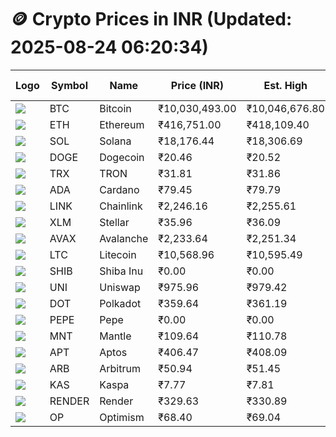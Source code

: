 # 🪙 Crypto Prices in INR (Updated: 2025-08-24 06:20:34)

| Logo | Symbol | Name       | Price (INR) | Est. High | Est. Low | Gross Profit | Fees | Net Profit | ROI % |
|------|--------|------------|-------------|-----------|----------|---------------|------|-------------|--------|
| ![](https://coin-images.coingecko.com/coins/images/1/large/bitcoin.png?1696501400) | BTC    | Bitcoin    | ₹10,030,493.00 | ₹10,046,676.80 | ₹10,014,309.20 | ₹323.21 | ₹200.00 | ₹123.21 | 0.12% |
| ![](https://coin-images.coingecko.com/coins/images/279/large/ethereum.png?1696501628) | ETH    | Ethereum   | ₹416,751.00 | ₹418,109.40 | ₹415,392.60 | ₹654.03 | ₹200.00 | ₹454.03 | 0.45% |
| ![](https://coin-images.coingecko.com/coins/images/4128/large/solana.png?1718769756) | SOL    | Solana     | ₹18,176.44 | ₹18,306.69 | ₹18,046.19 | ₹1,443.50 | ₹200.00 | ₹1,243.50 | 1.24% |
| ![](https://coin-images.coingecko.com/coins/images/5/large/dogecoin.png?1696501409) | DOGE   | Dogecoin   | ₹20.46 | ₹20.52 | ₹20.40 | ₹558.74 | ₹200.00 | ₹358.74 | 0.36% |
| ![](https://coin-images.coingecko.com/coins/images/1094/large/tron-logo.png?1696502193) | TRX    | TRON       | ₹31.81 | ₹31.86 | ₹31.76 | ₹340.09 | ₹200.00 | ₹140.09 | 0.14% |
| ![](https://coin-images.coingecko.com/coins/images/975/large/cardano.png?1696502090) | ADA    | Cardano    | ₹79.45 | ₹79.79 | ₹79.11 | ₹857.02 | ₹200.00 | ₹657.02 | 0.66% |
| ![](https://coin-images.coingecko.com/coins/images/877/large/chainlink-new-logo.png?1696502009) | LINK   | Chainlink  | ₹2,246.16 | ₹2,255.61 | ₹2,236.71 | ₹844.86 | ₹200.00 | ₹644.86 | 0.64% |
| ![](https://coin-images.coingecko.com/coins/images/100/large/fmpFRHHQ_400x400.jpg?1735231350) | XLM    | Stellar    | ₹35.96 | ₹36.09 | ₹35.83 | ₹736.85 | ₹200.00 | ₹536.85 | 0.54% |
| ![](https://coin-images.coingecko.com/coins/images/12559/large/Avalanche_Circle_RedWhite_Trans.png?1696512369) | AVAX   | Avalanche  | ₹2,233.64 | ₹2,251.34 | ₹2,215.94 | ₹1,597.38 | ₹200.00 | ₹1,397.38 | 1.40% |
| ![](https://coin-images.coingecko.com/coins/images/2/large/litecoin.png?1696501400) | LTC    | Litecoin   | ₹10,568.96 | ₹10,595.49 | ₹10,542.42 | ₹503.39 | ₹200.00 | ₹303.39 | 0.30% |
| ![](https://coin-images.coingecko.com/coins/images/11939/large/shiba.png?1696511800) | SHIB   | Shiba Inu  | ₹0.00 | ₹0.00 | ₹0.00 | ₹666.14 | ₹200.00 | ₹466.14 | 0.47% |
| ![](https://coin-images.coingecko.com/coins/images/12504/large/uniswap-logo.png?1720676669) | UNI    | Uniswap    | ₹975.96 | ₹979.42 | ₹972.50 | ₹710.74 | ₹200.00 | ₹510.74 | 0.51% |
| ![](https://coin-images.coingecko.com/coins/images/12171/large/polkadot.png?1696512008) | DOT    | Polkadot   | ₹359.64 | ₹361.19 | ₹358.09 | ₹867.11 | ₹200.00 | ₹667.11 | 0.67% |
| ![](https://coin-images.coingecko.com/coins/images/29850/large/pepe-token.jpeg?1696528776) | PEPE   | Pepe       | ₹0.00 | ₹0.00 | ₹0.00 | ₹1,236.64 | ₹200.00 | ₹1,036.64 | 1.04% |
| ![](https://coin-images.coingecko.com/coins/images/30980/large/Mantle-Logo-mark.png?1739213200) | MNT    | Mantle     | ₹109.64 | ₹110.78 | ₹108.50 | ₹2,106.97 | ₹200.00 | ₹1,906.97 | 1.91% |
| ![](https://coin-images.coingecko.com/coins/images/26455/large/aptos_round.png?1696525528) | APT    | Aptos      | ₹406.47 | ₹408.09 | ₹404.85 | ₹798.06 | ₹200.00 | ₹598.06 | 0.60% |
| ![](https://coin-images.coingecko.com/coins/images/16547/large/arb.jpg?1721358242) | ARB    | Arbitrum   | ₹50.94 | ₹51.45 | ₹50.43 | ₹2,022.61 | ₹200.00 | ₹1,822.61 | 1.82% |
| ![](https://coin-images.coingecko.com/coins/images/25751/large/kaspa-icon-exchanges.png?1696524837) | KAS    | Kaspa      | ₹7.77 | ₹7.81 | ₹7.73 | ₹969.93 | ₹200.00 | ₹769.93 | 0.77% |
| ![](https://coin-images.coingecko.com/coins/images/11636/large/rndr.png?1696511529) | RENDER | Render     | ₹329.63 | ₹330.89 | ₹328.37 | ₹768.34 | ₹200.00 | ₹568.34 | 0.57% |
| ![](https://coin-images.coingecko.com/coins/images/25244/large/Optimism.png?1696524385) | OP     | Optimism   | ₹68.40 | ₹69.04 | ₹67.76 | ₹1,877.10 | ₹200.00 | ₹1,677.10 | 1.68% |
